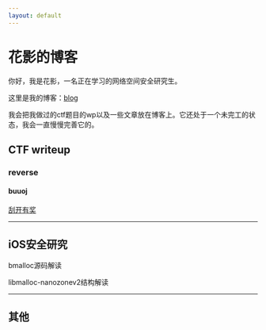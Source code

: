 ```yaml
---
layout: default
---
```


# 花影的博客

你好，我是花影，一名正在学习的网络空间安全研究生。

这里是我的博客：[blog](https://rongxiye.github.io/)

我会把我做过的ctf题目的wp以及一些文章放在博客上。它还处于一个未完工的状态，我会一直慢慢完善它的。



## CTF writeup

### reverse

#### buuoj

[刮开有奖](https://rongxiye.github.io/刮开有奖)





------

## iOS安全研究

bmalloc源码解读

libmalloc-nanozonev2结构解读







------

## 其他



